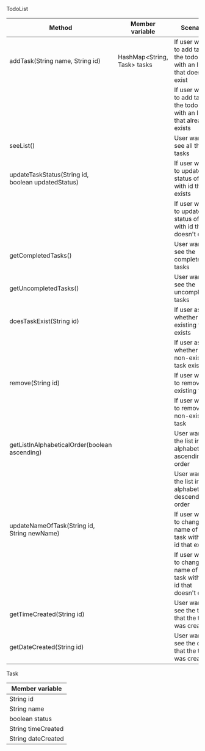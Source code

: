 
TodoList

| Method                                             | Member variable             | Scenario                                                                  | Output                                      |
|----------------------------------------------------|-----------------------------|---------------------------------------------------------------------------|---------------------------------------------|
| addTask(String name, String id)                    | HashMap<String, Task> tasks | If user wants to add task to the todo list with an ID that doesn't exist  | true                                        |
|                                                    |                             | If user wants to add task to the todo list with an ID that already exists | false                                       |
| seeList()                                          |                             | User wants to see all the tasks                                           | The todo list as a string                   |
| updateTaskStatus(String id, boolean updatedStatus) |                             | If user wants to update status of task with id that exists                | true                                        |
|                                                    |                             | If user wants to update status of task with id that doesn't exist         | false                                       |
| getCompletedTasks()                                |                             | User wants to see the completed tasks                                     | list of the completed tasks                 |
| getUncompletedTasks()                              |                             | User wants to see the uncompleted tasks                                   | list of the uncompleted tasks               |
| doesTaskExist(String id)                           |                             | If user asks whether an existing task exists                              | "The task exists!"                          |
|                                                    |                             | If user asks whether a non-existing task exists                           | "The task doesn't exist!"                   |
| remove(String id)                                  |                             | If user wants to remove existing task                                     | true                                        |
|                                                    |                             | If user wants to remove non-existing task                                 | false                                       |
| getListInAlphabeticalOrder(boolean ascending)      |                             | User wants the list in alphabetically ascending order                     | the list in alphabetically ascending order  |
|                                                    |                             | User wants the list in alphabetically descending order                    | the list in alphabetically descending order |                          |
| updateNameOfTask(String id, String newName)        |                             | If user wants to change the name of a task with an id that exists         | true                                        |
|                                                    |                             | If user wants to change the name of a task with an id that doesn't exist  | false                                       |
| getTimeCreated(String id)                          |                             | User wants to see the time that the task was created                      | String of time when task was created        |
| getDateCreated(String id)                          |                             | User wants to see the date that the task was created                      | String of date when task was created        |


Task

| Member variable    |
|--------------------|
| String id          |
| String name        |
| boolean status     |
| String timeCreated |
| String dateCreated |
